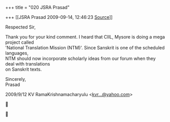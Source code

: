 +++
title = "020 JSRA Prasad"

+++
[[JSRA Prasad	2009-09-14, 12:46:23 [Source](https://groups.google.com/g/bvparishat/c/XPU2nF4QEoU)]]



Respected Sir,  
  
Thank you for your kind comment. I heard that CIIL, Mysore is doing a mega project called  
'National Translation Mission (NTM)'. Since Sanskrit is one of the scheduled languages,  
NTM should now incorporate scholarly ideas from our forum when they deal with translations  
on Sanskrit texts.  
  
Sincerely,  
Prasad  
  

2009/9/12 KV RamaKrishnamacharyulu \<[kvr...@yahoo.com]()\>





